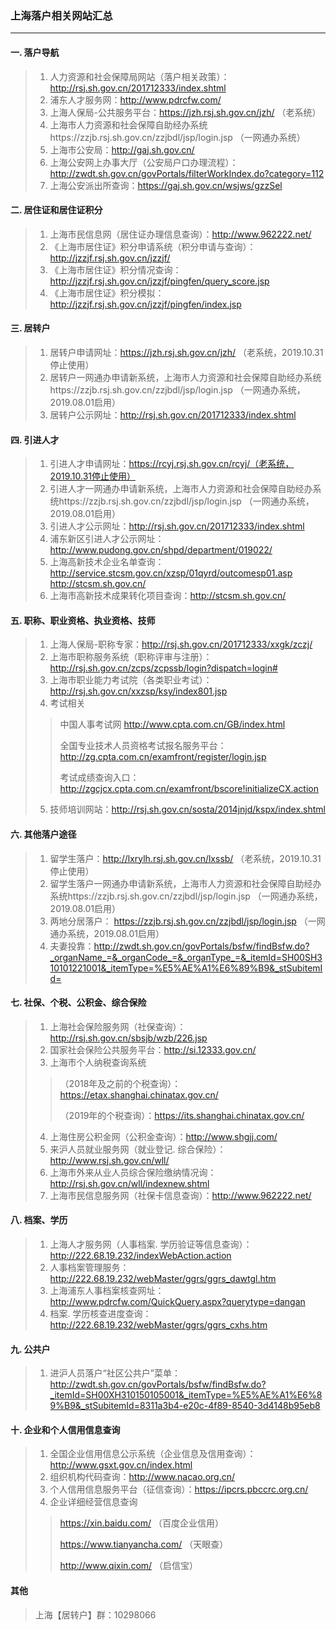 ### 上海落户相关网站汇总

---

#### 一. 落户导航
> 1. 人力资源和社会保障局网站（落户相关政策）：http://rsj.sh.gov.cn/201712333/index.shtml
> 2. 浦东人才服务网：http://www.pdrcfw.com/
> 3. 上海人保局-公共服务平台：https://jzh.rsj.sh.gov.cn/jzh/ （老系统）
> 4. 上海市人力资源和社会保障自助经办系统https://zzjb.rsj.sh.gov.cn/zzjbdl/jsp/login.jsp （一网通办系统）
> 5. 上海市公安局：http://gaj.sh.gov.cn/
> 6. 上海公安网上办事大厅（公安局户口办理流程）：http://zwdt.sh.gov.cn/govPortals/filterWorkIndex.do?category=112
> 7. 上海公安派出所查询：https://gaj.sh.gov.cn/wsjws/gzzSel

#### 二. 居住证和居住证积分
> 1. 上海市民信息网（居住证办理信息查询）：http://www.962222.net/
> 2. 《上海市居住证》积分申请系统（积分申请与查询）：http://jzzjf.rsj.sh.gov.cn/jzzjf/
> 3. 《上海市居住证》积分情况查询：http://jzzjf.rsj.sh.gov.cn/jzzjf/pingfen/query_score.jsp
> 4. 《上海市居住证》积分模拟：http://jzzjf.rsj.sh.gov.cn/jzzjf/pingfen/index.jsp

#### 三. 居转户
> 1. 居转户申请网址：https://jzh.rsj.sh.gov.cn/jzh/ （老系统，2019.10.31停止使用）
> 2. 居转户一网通办申请新系统，上海市人力资源和社会保障自助经办系统https://zzjb.rsj.sh.gov.cn/zzjbdl/jsp/login.jsp （一网通办系统，2019.08.01启用）
> 3. 居转户公示网址：http://rsj.sh.gov.cn/201712333/index.shtml

#### 四. 引进人才
> 1. 引进人才申请网址：https://rcyj.rsj.sh.gov.cn/rcyj/（老系统，2019.10.31停止使用）
> 2. 引进人才一网通办申请新系统，上海市人力资源和社会保障自助经办系统https://zzjb.rsj.sh.gov.cn/zzjbdl/jsp/login.jsp （一网通办系统，2019.08.01启用）
> 3. 引进人才公示网址：http://rsj.sh.gov.cn/201712333/index.shtml
> 4. 浦东新区引进人才公示网址：http://www.pudong.gov.cn/shpd/department/019022/
> 5. 上海高新技术企业名单查询：http://service.stcsm.gov.cn/xzsp/01qyrd/outcomesp01.asp http://stcsm.sh.gov.cn/
> 6. 上海市高新技术成果转化项目查询：http://stcsm.sh.gov.cn/

#### 五. 职称、职业资格、执业资格、技师
> 1. 上海人保局-职称专家：http://rsj.sh.gov.cn/201712333/xxgk/zczj/
> 2. 上海市职称服务系统（职称评审与注册）：http://rsj.sh.gov.cn/zcps/zcpssb/login?dispatch=login#
> 3. 上海市职业能力考试院（各类职业考试）：http://rsj.sh.gov.cn/xxzsp/ksy/index801.jsp
> 4. 考试相关
>> 中国人事考试网 http://www.cpta.com.cn/GB/index.html
>>
>> 全国专业技术人员资格考试报名服务平台：http://zg.cpta.com.cn/examfront/register/login.jsp
>>
>> 考试成绩查询入口：http://zgcjcx.cpta.com.cn/examfront/bscore!initializeCX.action
> 5. 技师培训网站：http://rsj.sh.gov.cn/sosta/2014jnjd/kspx/index.shtml

#### 六. 其他落户途径
> 1. 留学生落户：http://lxrylh.rsj.sh.gov.cn/lxssb/ （老系统，2019.10.31停止使用）
> 2. 留学生落户一网通办申请新系统，上海市人力资源和社会保障自助经办系统https://zzjb.rsj.sh.gov.cn/zzjbdl/jsp/login.jsp （一网通办系统，2019.08.01启用）
> 3. 两地分居落户： https://zzjb.rsj.sh.gov.cn/zzjbdl/jsp/login.jsp （一网通办系统，2019.08.01启用）
> 4. 夫妻投靠：http://zwdt.sh.gov.cn/govPortals/bsfw/findBsfw.do?_organName_=&_organCode_=&_organType_=&_itemId=SH00SH310101221001&_itemType=%E5%AE%A1%E6%89%B9&_stSubitemId=

#### 七. 社保、个税、公积金、综合保险
> 1. 上海社会保险服务网（社保查询）：http://rsj.sh.gov.cn/sbsjb/wzb/226.jsp
> 2. 国家社会保险公共服务平台：http://si.12333.gov.cn/
> 3. 上海市个人纳税查询系统
>>（2018年及之前的个税查询）：https://etax.shanghai.chinatax.gov.cn/
>>
>>（2019年的个税查询）：https://its.shanghai.chinatax.gov.cn/
> 4. 上海住房公积金网（公积金查询）：http://www.shgjj.com/
> 5. 来沪人员就业服务网（就业登记. 综合保险）：http://www.rsj.sh.gov.cn/wll/
> 6. 上海市外来从业人员综合保险缴纳情况询：http://rsj.sh.gov.cn/wll/indexnew.shtml
> 7. 上海市民信息服务网（社保卡信息查询）：http://www.962222.net/

#### 八. 档案、学历
> 1. 上海人才服务网（人事档案. 学历验证等信息查询）：http://222.68.19.232/indexWebAction.action
> 2. 人事档案管理服务：http://222.68.19.232/webMaster/ggrs/ggrs_dawtgl.htm
> 3. 上海浦东人事档案核查网址：http://www.pdrcfw.com/QuickQuery.aspx?querytype=dangan
> 4. 档案. 学历核查进度查询：http://222.68.19.232/webMaster/ggrs/ggrs_cxhs.htm

#### 九. 公共户
> 1. 进沪人员落户“社区公共户”菜单：http://zwdt.sh.gov.cn/govPortals/bsfw/findBsfw.do?_itemId=SH00XH310150105001&_itemType=%E5%AE%A1%E6%89%B9&_stSubitemId=8311a3b4-e20c-4f89-8540-3d4148b95eb8

#### 十. 企业和个人信用信息查询
> 1. 全国企业信用信息公示系统（企业信息及信用查询）：http://www.gsxt.gov.cn/index.html
> 2. 组织机构代码查询：http://www.nacao.org.cn/
> 3. 个人信用信息服务平台（征信查询）：https://ipcrs.pbccrc.org.cn/
> 4. 企业详细经营信息查询
>> https://xin.baidu.com/ （百度企业信用）
>>
>> https://www.tianyancha.com/ （天眼查）
>>
>> http://www.qixin.com/ （启信宝）

#### 其他
> 上海【居转户】群：10298066
